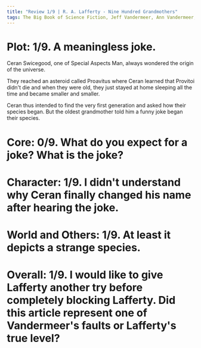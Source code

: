 ```yaml
---
title: "Review 1/9 | R. A. Lafferty - Nine Hundred Grandmothers"
tags: The Big Book of Science Fiction, Jeff Vandermeer, Ann Vandermeer, short story, novelette, science fiction, 1914-2002, 1966
---
```


# Plot: 1/9. A meaningless joke.
Ceran Swicegood, one of Special Aspects Man, always wondered the origin of the universe. 

They reached an asteroid called Proavitus where Ceran learned that Provitoi didn't die and when they were old, they just stayed at home sleeping all the time and became smaller and smaller.

Ceran thus intended to find the very first generation and asked how their species began. But the oldest grandmother told him a funny joke began their species.


# Core: 0/9. What do you expect for a joke? What is the joke?



# Character: 1/9. I didn't understand why Ceran finally changed his name after hearing the joke.



# World and Others: 1/9. At least it depicts a strange species.



# Overall: 1/9. I would like to give Lafferty another try before completely blocking Lafferty. Did this article represent one of Vandermeer's faults or Lafferty's true level?
